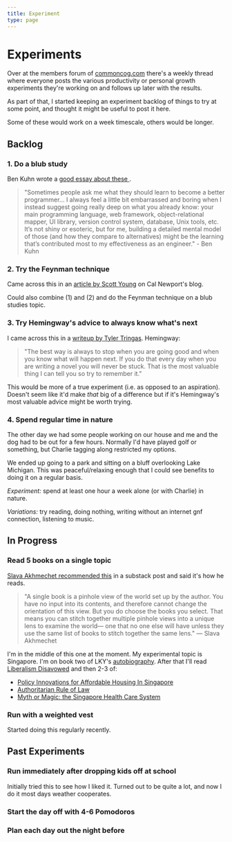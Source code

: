```yaml
---
title: Experiment
type: page
---
```


# Experiments

Over at the members forum of [commoncog.com](https://commoncog.com/blog/) there's a
weekly thread where everyone posts the various productivity or personal growth
experiments they're working on and follows up later with the results.

As part of that, I started keeping an experiment backlog of things to try at
some point, and thought it might be useful to post it here.

Some of these would work on a week timescale, others would be longer.

## Backlog
### 1. Do a blub study
Ben Kuhn wrote a [good essay about these ](https://www.benkuhn.net/blub/).

> "Sometimes people ask me what they should learn to become a better
> programmer...  I always feel a little bit embarrassed and boring when I
> instead suggest going really deep on what you already know: your main
> programming language, web framework, object-relational mapper, UI library,
> version control system, database, Unix tools, etc. It’s not shiny or
> esoteric, but for me, building a detailed mental model of those (and how they
> compare to alternatives) might be the learning that’s contributed most to my
> effectiveness as an engineer." - Ben Kuhn

### 2. Try the Feynman technique
Came across this in an [article by Scott Young](https://www.calnewport.com/blog/2012/10/26/mastering-linear-algebra-in-10-days-astounding-experiments-in-ultra-learning/) on Cal Newport's blog.

Could also combine (1) and (2) and do the Feynman technique on a blub studies topic.

### 3. Try Hemingway's advice to always know what's next
I came across this in a [writeup by Tyler
Tringas](https://medium.com/personal-growth/hemingway-on-coding-3cffc43c61e).
Hemingway:

> "The best way is always to stop when you are going good and when you know
> what will happen next. If you do that every day when you are writing a novel
> you will never be stuck. That is the most valuable thing I can tell you so
> try to remember it."

This would be more of a true experiment (i.e. as opposed to an aspiration).
Doesn't seem like it'd make *that* big of a difference but if it's Hemingway's
most valuable advice might be worth trying.

### 4. Spend regular time in nature
The other day we had some people working on our house and me and the dog had to
be out for a few hours. Normally I'd have played golf or something, but Charlie tagging along restricted my options.

We ended up going to a park and sitting on a bluff overlooking Lake Michigan.
This was peaceful/relaxing enough that I could see benefits to doing it on a
regular basis.

*Experiment:* spend at least one hour a week alone (or with Charlie) in nature. 

*Variations:* try reading, doing nothing, writing without an internet
gnf
connection, listening to music.

## In Progress
### **Read 5 books on a single topic**

[Slava Akhmechet recommended this](https://www.spakhm.com/p/how-i-read) in a
substack post and said it's how he reads.

> "A single book is a pinhole view of the world set up by the author. You have
> no input into its contents, and therefore cannot change the orientation of
> this view. But you do choose the books you select. That means you can stitch
> together multiple pinhole views into a unique lens to examine the world— one
> that no one else will have unless they use the same list of books to stitch
> together the same lens." — Slava Akhmechet

I'm in the middle of this one at the moment. My experimental topic
is Singapore. I'm on book two of LKY's [autobiography](https://www.amazon.com/Third-World-First-Singapore-1965-2000/dp/0060197765). After that I'll read [Liberalism Disavowed](https://www.amazon.com/Liberalism-Disavowed-Communitarianism-Capitalism-Singapore/dp/1501713442) and then 2-3 of:

- [Policy Innovations for Affordable Housing In Singapore](https://www.amazon.com/Policy-Innovations-Affordable-Housing-Singapore/dp/3319753487)
- [Authoritarian Rule of Law](https://www.amazon.com/gp/product/B00866GYDW/ref=x_gr_w_glide_sin?caller=Goodreads&callerLink=https%3A%2F%2Fwww.goodreads.com%2Fbook%2Fshow%2F13832316-authoritarian-rule-of-law&tag=x_gr_w_glide_sin-20)
- [Myth or Magic: the Singapore Health Care System](https://www.goodreads.com/book/show/18401211-myth-or-magic---the-singapore-healthcare-system)
### Run with a weighted vest
Started doing this regularly recently.

## Past Experiments
### Run immediately after dropping kids off at school
Initially tried this to see how I liked it. Turned out to be quite a lot, and
now I do it most days weather cooperates.
### Start the day off with 4-6 Pomodoros
### Plan each day out the night before
